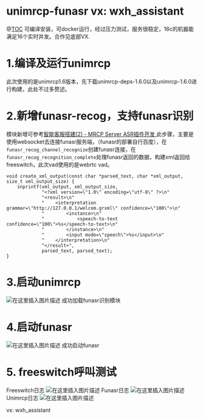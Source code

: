 # unimrcp-funasr vx: wxh_assistant

@[TOC](使用Unimrcp和Funasr构建呼叫中心语音识别服务端)
可编译安装，可docker运行，经过压力测试，服务很稳定，16c的机器能满足16个实时并发。合作见底部VX.
# 1.编译及运行unimrcp


此次使用的是unimrcp1.6版本，先下载unimrcp-deps-1.6.0以及unimrcp-1.6.0进行构建，此处不过多赘述。

# 2.新增funasr-recog，支持funasr识别
模块新增可参考[智能客服搭建(2) - MRCP Server ASR插件开发
](https://blog.csdn.net/initiallht/article/details/119280960)
此步骤，主要是使用websocket去连接funasr服务端，（funasr的部署自行百度），在`funasr_recog_channel_recognize`创建funasr连接，在`funasr_recog_recognition_complete`处理funasr返回的数据，构建xml返回给freeswitch，此次vad使用的是webrtc vad。
```
void create_xml_output(const char *parsed_text, char *xml_output, size_t xml_output_size) {
    snprintf(xml_output, xml_output_size,
             "<?xml version=\"1.0\" encoding=\"utf-8\" ?>\n"
             "<result>\n"
             "    <interpretation grammar=\"http://127.0.0.1/welcom.grxml\" confidence=\"100\">\n"
             "        <instance>\n"
             "            <speech-to-text confidence=\"100\">%s</speech-to-text>\n"
             "        </instance>\n"
             "        <input mode=\"speech\">%s</input>\n"
             "    </interpretation>\n"
             "</result>",
             parsed_text, parsed_text);
}
```
# 3.启动unimrcp
![在这里插入图片描述](https://i-blog.csdnimg.cn/direct/19a8caee4c1e47628a5a38a973baaed6.png)
成功加载funasr识别模块

# 4.启动funasr
![在这里插入图片描述](https://i-blog.csdnimg.cn/direct/ade7f06c8a9645e6a7c037c387c32e4c.png)
成功启动funasr

# 5. freeswitch呼叫测试
Freeswitch日志
![在这里插入图片描述](https://i-blog.csdnimg.cn/direct/9873d135b8df4d969d8a5486bcc90ed7.png)
Funasr日志
![在这里插入图片描述](https://i-blog.csdnimg.cn/direct/07cb840d981b48dbb40672a61b556db9.png)
Unimrcp日志
![在这里插入图片描述](https://i-blog.csdnimg.cn/direct/66dad282e8e94d07893ae8f709dd25df.png)

vx: wxh_assistant
